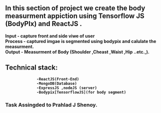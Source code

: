 ## In this section of project we create the body measurment appiction  using <b> Tensorflow JS <b> (BodyPIx) and ReactJS .
  Input   - capture front and side viwe of user <br>
  Process - captured imgae is segmented using bodypix and calulate the measurment.<br>
  Output  - Measurment of Body (Shoulder ,Cheast ,Waist ,Hip ..etc.,).<br>

 ## Technical stack:
                  -ReactJS(Front-End)
                  -MongoDB(Database)
                  -ExpressJS ,nodeJS (server)
                  -Bodypix[TensorflowJS](for body segment)

### Task Assingded to Prahlad J Shenoy.

